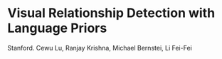 # Visual Relationship Detection with Language Priors

Stanford. Cewu Lu, Ranjay Krishna, Michael Bernstei, Li Fei-Fei


<!--stackedit_data:
eyJoaXN0b3J5IjpbLTIxMDc0MzMxNDVdfQ==
-->